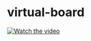 # virtual-board

[![Watch the video](https://yt-embed.herokuapp.com/embed?v=opJ0amfUAQU)](https://www.youtube.com/watch?v=opJ0amfUAQU)
